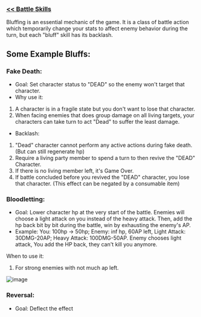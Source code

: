 ### [<< Battle Skills](https://github.com/ZiDiZhu/speculative-2/wiki/BATTLE-SKILLS)


Bluffing is an essential mechanic of the game. It is a class of battle action which temporarily change your stats to affect enemy behavior during the turn, but each "bluff" skill has its backlash.

## Some Example Bluffs:

### Fake Death:
- Goal: Set character status to "DEAD" so the enemy won't target that character.
- Why use it: 
1. A character is in a fragile state but you don't want to lose that character.
2. When facing enemies that does group damage on all living targets, your characters can take turn to act "Dead" to suffer the least damage. 
- Backlash: 
1. "Dead" character cannot perform any active actions during fake death. (But can still regenerate hp) 
2. Require a living party member to spend a turn to then revive the "DEAD" Character.
3. If there is no living member left, it's Game Over. 
4. If battle concluded before you revived the "DEAD" character, you lose that character. (This effect can be negated by a consumable item)

### Bloodletting:
- Goal: Lower character hp at the very start of the battle. Enemies will choose a light attack on you instead of the heavy attack. Then, add the hp back bit by bit during the battle, win by exhausting the enemy's AP.
- Example: You: 100hp -> 50hp; Enemy: inf hp, 60AP left, Light Attack: 30DMG-20AP; Heavy Attack: 100DMG-50AP. Enemy chooses light attack, You add the HP back, they can't kill you anymore.

When to use it:
1. For strong enemies with not much ap left. 

![image](https://github.com/ZiDiZhu/speculative-2/assets/40129612/739e505b-c217-4870-9013-edb9f2116790)



### Reversal:
- Goal: Deflect the effect 




